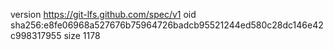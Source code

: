 version https://git-lfs.github.com/spec/v1
oid sha256:e8fe06968a527676b75964726badcb95521244ed580c28dc146e42c998317955
size 1178
